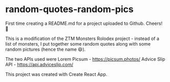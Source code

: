 # random-quotes-random-pics

First time creating a README.md for a project
uploaded to Github. Cheers! 🥳

This is a modification of the ZTM Monsters
Rolodex project - instead of a list of monsters,
I put together some random quotes along with 
some random pictures (hence the name 😄).

The two APIs used were 
  Lorem Picsum - https://picsum.photos/
  Advice Slip API - https://api.adviceslip.com/
  
This project was created with Create React App.
